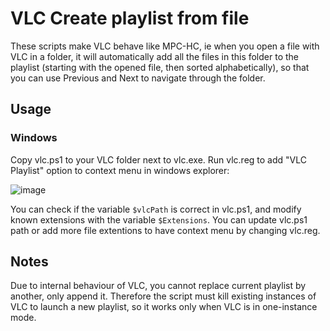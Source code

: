 # VLC Create playlist from file

These scripts make VLC behave like MPC-HC, ie when you open a file with VLC in a folder,
it will automatically add all the files in this folder to the playlist (starting with the opened file, then sorted alphabetically),
so that you can use Previous and Next to navigate through the folder.

## Usage

### Windows

Copy vlc.ps1 to your VLC folder next to vlc.exe. Run vlc.reg to add "VLC Playlist" option to context menu in windows explorer:

![image](https://user-images.githubusercontent.com/117949307/213956991-249a26e6-310f-4506-aff4-c33c0fdd667d.png)

You can check if the variable ```$vlcPath``` is correct in vlc.ps1, and modify known extensions with the variable ```$Extensions```. You can update vlc.ps1 path or add more file extentions to have context menu by changing vlc.reg.

## Notes

Due to internal behaviour of VLC, you cannot replace current playlist by another, only append it. Therefore the script must kill existing instances of VLC to launch a new playlist, so it works only when VLC is in one-instance mode. 

